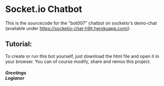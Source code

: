 # Socket.io Chatbot
This is the sourcecode for the "bot007" chatbot on socketio's demo-chat (available under https://socketio-chat-h9jt.herokuapp.com/)

## Tutorial:
To create or run this bot yourself, just download the html file and open it in your browser. You can of course modify, share and remox this project.

<h5>Greetings <br><i>Logianer</i></h5>
